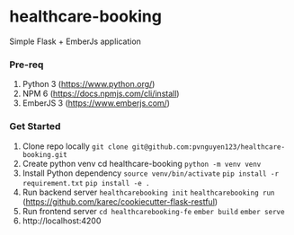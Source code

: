 # healthcare-booking
Simple Flask + EmberJs application
### Pre-req
1. Python 3 (https://www.python.org/)
2. NPM 6 (https://docs.npmjs.com/cli/install)
3. EmberJS 3 (https://www.emberjs.com/)

### Get Started
1. Clone repo locally 
	`git clone git@github.com:pvnguyen123/healthcare-booking.git`
2. Create python venv
	cd healthcare-booking
	`python -m venv venv`
3. Install Python dependency
	`source venv/bin/activate`
	`pip install -r requirement.txt`
	`pip install -e .`
4. Run backend server
	`healthcarebooking init`
  `healthcarebooking run`
	(https://github.com/karec/cookiecutter-flask-restful)
5. Run frontend server
	`cd healthcarebooking-fe`
	`ember build`
	`ember serve`
6. http://localhost:4200
